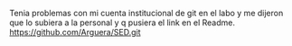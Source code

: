 Tenia problemas con mi cuenta institucional de git en el labo y me dijeron que lo subiera a la personal y q pusiera el link en el Readme.
https://github.com/Arguera/SED.git
